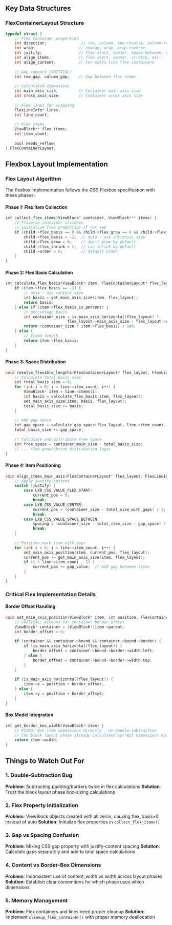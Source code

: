 ## Key Data Structures
### FlexContainerLayout Structure

```cpp
typedef struct {
    // Flex container properties
    int direction;               // row, column, row-reverse, column-reverse
    int wrap;                   // nowrap, wrap, wrap-reverse
    int justify;                // flex-start, center, space-between, etc.
    int align_items;            // flex-start, center, stretch, etc.
    int align_content;          // For multi-line flex containers
    
    // Gap support (CRITICAL)
    int row_gap, column_gap;    // Gap between flex items
    
    // Calculated dimensions
    int main_axis_size;         // Container main axis size
    int cross_axis_size;        // Container cross axis size
    
    // Flex lines for wrapping
    FlexLineInfo* lines;
    int line_count;
    
    // Flex items
    ViewBlock** flex_items;
    int item_count;
    
    bool needs_reflow;
} FlexContainerLayout;
```

## Flexbox Layout Implementation

### Flex Layout Algorithm

The flexbox implementation follows the CSS Flexbox specification with these phases:

#### Phase 1: Flex Item Collection

```cpp
int collect_flex_items(ViewBlock* container, ViewBlock*** items) {
    // Traverse container children
    // Initialize flex properties if not set
    if (child->flex_basis == 0 && child->flex_grow == 0 && child->flex_shrink == 0) {
        child->flex_basis = -1;  // auto - use intrinsic size
        child->flex_grow = 0;    // don't grow by default
        child->flex_shrink = 1;  // can shrink by default
        child->order = 0;        // default order
    }
}
```

#### Phase 2: Flex Basis Calculation

```cpp
int calculate_flex_basis(ViewBlock* item, FlexContainerLayout* flex_layout) {
    if (item->flex_basis == -1) {
        // auto - use content size
        int basis = get_main_axis_size(item, flex_layout);
        return basis;
    } else if (item->flex_basis_is_percent) {
        // percentage basis
        int container_size = is_main_axis_horizontal(flex_layout) ? 
                           flex_layout->main_axis_size : flex_layout->cross_axis_size;
        return (container_size * item->flex_basis) / 100;
    } else {
        // fixed length
        return item->flex_basis;
    }
}
```

#### Phase 3: Space Distribution

```cpp
void resolve_flexible_lengths(FlexContainerLayout* flex_layout, FlexLineInfo* line) {
    // Calculate total basis size
    int total_basis_size = 0;
    for (int i = 0; i < line->item_count; i++) {
        ViewBlock* item = line->items[i];
        int basis = calculate_flex_basis(item, flex_layout);
        set_main_axis_size(item, basis, flex_layout);
        total_basis_size += basis;
    }
    
    // Add gap space
    int gap_space = calculate_gap_space(flex_layout, line->item_count, true);
    total_basis_size += gap_space;
    
    // Calculate and distribute free space
    int free_space = container_main_size - total_basis_size;
    // ... flex-grow/shrink distribution logic
}
```

#### Phase 4: Item Positioning

```cpp
void align_items_main_axis(FlexContainerLayout* flex_layout, FlexLineInfo* line) {
    // Apply justify-content
    switch (justify) {
        case LXB_CSS_VALUE_FLEX_START:
            current_pos = 0;
            break;
        case LXB_CSS_VALUE_CENTER:
            current_pos = (container_size - total_size_with_gaps) / 2;
            break;
        case LXB_CSS_VALUE_SPACE_BETWEEN:
            spacing = (container_size - total_item_size - gap_space) / (line->item_count - 1);
            break;
    }
    
    // Position each item with gaps
    for (int i = 0; i < line->item_count; i++) {
        set_main_axis_position(item, current_pos, flex_layout);
        current_pos += get_main_axis_size(item, flex_layout);
        if (i < line->item_count - 1) {
            current_pos += gap_value;  // Add gap between items
        }
    }
}
```

### Critical Flex Implementation Details

#### Border Offset Handling

```cpp
void set_main_axis_position(ViewBlock* item, int position, FlexContainerLayout* flex_layout) {
    // CRITICAL: Account for container border offset
    ViewBlock* container = (ViewBlock*)item->parent;
    int border_offset = 0;
    
    if (container && container->bound && container->bound->border) {
        if (is_main_axis_horizontal(flex_layout)) {
            border_offset = container->bound->border->width.left;
        } else {
            border_offset = container->bound->border->width.top;
        }
    }
    
    if (is_main_axis_horizontal(flex_layout)) {
        item->x = position + border_offset;
    } else {
        item->y = position + border_offset;
    }
}
```

#### Box Model Integration

```cpp
int get_border_box_width(ViewBlock* item) {
    // FIXED: Use item dimensions directly - no double-subtraction
    // The block layout phase already calculated correct dimensions based on box-sizing
    return item->width;
}
```

## Things to Watch Out For

### 1. Double-Subtraction Bug

**Problem**: Subtracting padding/borders twice in flex calculations
**Solution**: Trust the block layout phase box-sizing calculations

### 2. Flex Property Initialization

**Problem**: ViewBlock objects created with all zeros, causing flex_basis=0 instead of auto
**Solution**: Initialize flex properties in `collect_flex_items()`

### 3. Gap vs Spacing Confusion

**Problem**: Mixing CSS gap property with justify-content spacing
**Solution**: Calculate gaps separately and add to total space calculations

### 4. Content vs Border-Box Dimensions

**Problem**: Inconsistent use of content_width vs width across layout phases
**Solution**: Establish clear conventions for which phase uses which dimensions

### 5. Memory Management

**Problem**: Flex containers and lines need proper cleanup
**Solution**: Implement `cleanup_flex_container()` with proper memory deallocation

